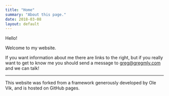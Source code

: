 ```yaml
---
title: "Home"
summary: "About this page."
date: 2018-03-08
layout: default
---
```


Hello!

Welcome to my website. 

If you want information about me there are links to the right, but if you really want to get to know me you should send a message to <greg@gregmly.com> and we can talk!

----
This website was forked from a framework generously developed by Ole Vik, and is hosted on GitHub pages.